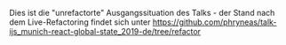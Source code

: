 Dies ist die "unrefactorte" Ausgangssituation des Talks - der Stand nach dem Live-Refactoring findet sich unter https://github.com/phryneas/talk-ijs_munich-react-global-state_2019-de/tree/refactor
